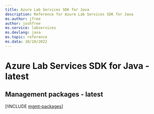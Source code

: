 ```yaml
---
title: Azure Lab Services SDK for Java
description: Reference for Azure Lab Services SDK for Java
ms.author: jfree
author: joshfree
ms.service: labservices
ms.devlang: java
ms.topic: reference
ms.data: 10/10/2022
---
```

# Azure Lab Services SDK for Java - latest

## Management packages - latest
[!INCLUDE [mgmt-packages](lab-services-mgmt-index.md)]